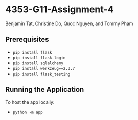 ﻿# 4353-G11-Assignment-4

Benjamin Tat, Christine Do, Quoc Nguyen, and Tommy Pham

## Prerequisites

- `pip install flask`
- `pip install flask-login`
- `pip install sqlalchemy`
- `pip install werkzeug==2.3.7`
- `pip install flask_testing`

## Running the Application

To host the app locally:

- `python -m app`
